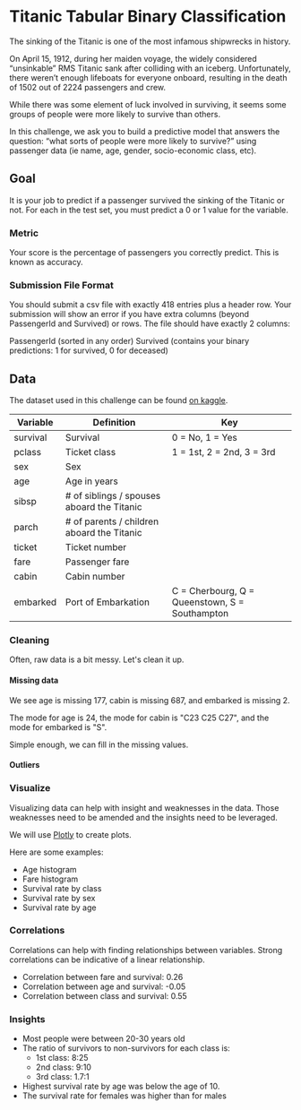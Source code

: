 # Titanic Tabular Binary Classification

The sinking of the Titanic is one of the most infamous shipwrecks in history.

On April 15, 1912, during her maiden voyage, the widely considered “unsinkable” RMS Titanic sank after colliding with an iceberg. Unfortunately, there weren’t enough lifeboats for everyone onboard, resulting in the death of 1502 out of 2224 passengers and crew.

While there was some element of luck involved in surviving, it seems some groups of people were more likely to survive than others.

In this challenge, we ask you to build a predictive model that answers the question: “what sorts of people were more likely to survive?” using passenger data (ie name, age, gender, socio-economic class, etc).

## Goal

It is your job to predict if a passenger survived the sinking of the Titanic or not.
For each in the test set, you must predict a 0 or 1 value for the variable.

### Metric

Your score is the percentage of passengers you correctly predict. This is known as accuracy.

### Submission File Format

You should submit a csv file with exactly 418 entries plus a header row. Your submission will show an error if you have extra columns (beyond PassengerId and Survived) or rows.
The file should have exactly 2 columns:

PassengerId (sorted in any order)
Survived (contains your binary predictions: 1 for survived, 0 for deceased)

## Data

The dataset used in this challenge can be found [on kaggle](https://www.kaggle.com/competitions/titanic/data).

| Variable | Definition                                 | Key                                            |
| -------- | ------------------------------------------ | ---------------------------------------------- |
| survival | Survival                                   | 0 = No, 1 = Yes                                |
| pclass   | Ticket class                               | 1 = 1st, 2 = 2nd, 3 = 3rd                      |
| sex      | Sex                                        |                                                |
| age      | Age in years                               |                                                |
| sibsp    | # of siblings / spouses aboard the Titanic |                                                |
| parch    | # of parents / children aboard the Titanic |                                                |
| ticket   | Ticket number                              |                                                |
| fare     | Passenger fare                             |                                                |
| cabin    | Cabin number                               |                                                |
| embarked | Port of Embarkation                        | C = Cherbourg, Q = Queenstown, S = Southampton |

### Cleaning

Often, raw data is a bit messy. Let's clean it up.

#### Missing data

We see age is missing 177, cabin is missing 687, and embarked is missing 2.

The mode for age is 24, the mode for cabin is "C23 C25 C27", and the mode for embarked is "S".

Simple enough, we can fill in the missing values.

#### Outliers

### Visualize

Visualizing data can help with insight and weaknesses in the data. Those weaknesses need to be amended and the insights need to be leveraged.

We will use [Plotly](https://github.com/plotly/plotly.rs/tree/main) to create plots.

Here are some examples:

- Age histogram
- Fare histogram
- Survival rate by class
- Survival rate by sex
- Survival rate by age

### Correlations

Correlations can help with finding relationships between variables. Strong correlations can be indicative of a linear relationship.

- Correlation between fare and survival: 0.26
- Correlation between age and survival: -0.05
- Correlation between class and survival: 0.55

### Insights

- Most people were between 20-30 years old
- The ratio of survivors to non-survivors for each class is:
  - 1st class: 8:25
  - 2nd class: 9:10
  - 3rd class: 1.7:1
- Highest survival rate by age was below the age of 10.
- The survival rate for females was higher than for males

```

```
